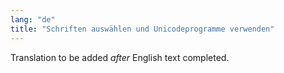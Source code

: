 ```yaml
---
lang: "de"
title: "Schriften auswählen und Unicodeprogramme verwenden"
---
```

Translation to be added _after_ English text completed.
